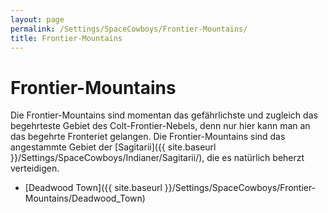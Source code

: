 ```yaml
---
layout: page
permalink: /Settings/SpaceCowboys/Frontier-Mountains/
title: Frontier-Mountains
---
```


# Frontier-Mountains

Die Frontier-Mountains sind momentan das gefährlichste und zugleich das begehrteste Gebiet des Colt-Frontier-Nebels, denn nur hier kann man an das begehrte Fronteriet gelangen. Die Frontier-Mountains sind das angestammte Gebiet der [Sagitarii]({{ site.baseurl }}/Settings/SpaceCowboys/Indianer/Sagitarii/), die es natürlich beherzt verteidigen.

- [Deadwood Town]({{ site.baseurl }}/Settings/SpaceCowboys/Frontier-Mountains/Deadwood_Town)
